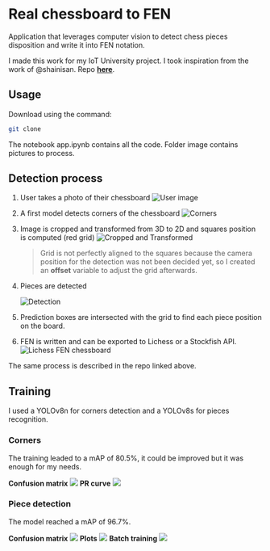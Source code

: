 # Real chessboard to FEN
Application that leverages computer vision to detect chess pieces disposition and write it into FEN notation.

I made this work for my IoT University project.
I took inspiration from the work of @shainisan. Repo **[here](https://github.com/shainisan/real-life-chess-vision?ref=blog.roboflow.com)**.

## Usage
Download using the command:
```bash
git clone 
```

The notebook app.ipynb contains all the code.
Folder image contains pictures to process.

## Detection process
1. User takes a photo of their chessboard
    ![User image](assets/photo.jpeg)
2. A first model detects corners of the chessboard
    ![Corners](assets/corners.png)
3. Image is cropped and transformed from 3D to 2D and squares position is computed (red grid)
    ![Cropped and Transformed](assets/transformed.jpg)
    > Grid is not perfectly aligned to the squares because the camera position for the detection was not been decided yet, so I created an __offset__ variable to adjust the grid afterwards.
4. Pieces are detected

    ![Detection](assets/detection.png)
5. Prediction boxes are intersected with the grid to find each piece position on the board.
6. FEN is written and can be exported to Lichess or a Stockfish API.
    ![Lichess FEN chessboard](assets/lichess_fen.png)

The same process is described in the repo linked above.

## Training
I used a YOLOv8n for corners detection and a YOLOv8s for pieces recognition.
### Corners
The training leaded to a mAP of 80.5%, it could be improved but it was enough for my needs.

**Confusion matrix**
![](assets/training/corners/conf_matrix.png)
**PR curve**
![](assets/training/corners/pr_curve.png)

### Piece detection
The model reached a mAP of 96.7%.

**Confusion matrix**
![](assets/training/pieces/confusion_matrix.png)
**Plots**
![](assets/training/pieces/plots.png)
**Batch training**
![](assets/training/pieces/batch_test.jpeg)

